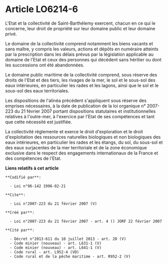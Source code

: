 # Article LO6214-6

L'Etat et la collectivité de Saint-Barthélemy exercent, chacun en ce qui le concerne, leur droit de propriété sur leur
domaine public et leur domaine privé. 

Le domaine de la collectivité comprend notamment les biens vacants et sans maître, y compris les valeurs, actions et dépôts
en numéraire atteints par la prescription dans les délais prévus par la législation applicable au domaine de l'Etat et ceux
des personnes qui décèdent sans héritier ou dont les successions ont été abandonnées. 

Le domaine public maritime de la collectivité comprend, sous réserve des droits de l'Etat et des tiers, les rivages de la
mer, le sol et le sous-sol des eaux intérieures, en particulier les rades et les lagons, ainsi que le sol et le sous-sol des
eaux territoriales. 

Les dispositions de l'alinéa précédent s'appliquent sous réserve des emprises nécessaires, à la date de publication de la loi
organique n° 2007-223 du 21 février 2007 portant dispositions statutaires et institutionnelles relatives à l'outre-mer, à
l'exercice par l'Etat de ses compétences et tant que cette nécessité est justifiée. 

La collectivité réglemente et exerce le droit d'exploration et le droit d'exploitation des ressources naturelles biologiques
et non biologiques des eaux intérieures, en particulier les rades et les étangs, du sol, du sous-sol et des eaux surjacentes
de la mer territoriale et de la zone économique exclusive dans le respect des engagements internationaux de la France et des
compétences de l'Etat.

**Liens relatifs à cet article**

	**Codifié par**:

	  - Loi n°96-142 1996-02-21

	**Cite**:

	  - Loi n°2007-223 du 21 février 2007 (V)

	**Créé par**:

	  - Loi n°2007-223 du 21 février 2007 - art. 4 () JORF 22 février 2007

	**Cité par**:

	  - Décret n°2013-611 du 10 juillet 2013 - art. 20 (V)
	  - Code minier (nouveau) - art. L631-1 (V)
	  - Code minier (nouveau) - art. L641-1 (V)
	  - Code rural - art. L952-4 (VD)
	  - Code rural et de la pêche maritime - art. R952-2 (V)
